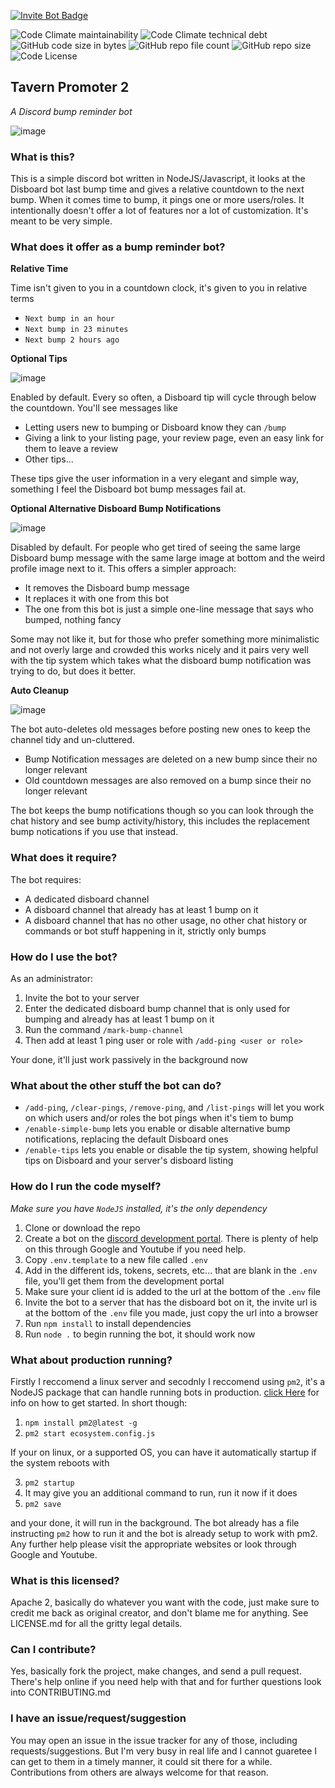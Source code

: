 [![Invite Bot Badge](https://img.shields.io/static/v1?label=Discord%20Bot&message=Invite&color=blue&style=for-the-badge&logo=discord&logoColor=white)](https://discord.com/api/oauth2/authorize?client_id=1023618399374413987&permissions=277025597440&scope=bot%20applications.commands)

![Code Climate maintainability](https://img.shields.io/codeclimate/maintainability/junebug12851/tavern-promoter-2?style=flat-square)
![Code Climate technical debt](https://img.shields.io/codeclimate/tech-debt/junebug12851/tavern-promoter-2?style=flat-square)
![GitHub code size in bytes](https://img.shields.io/github/languages/code-size/junebug12851/tavern-promoter-2?style=flat-square)
![GitHub repo file count](https://img.shields.io/github/directory-file-count/junebug12851/tavern-promoter-2?style=flat-square)
![GitHub repo size](https://img.shields.io/github/repo-size/junebug12851/tavern-promoter-2?style=flat-square)
![Code License](https://img.shields.io/github/license/junebug12851/tavern-promoter-2?style=flat-square)

## Tavern Promoter 2
*A Discord bump reminder bot*

![image](https://user-images.githubusercontent.com/1305564/194155718-97511aac-3e3a-4a2b-acc4-8d71fcdf64b0.png)

### What is this?

This is a simple discord bot written in NodeJS/Javascript, it looks at the Disboard bot last bump time and gives a relative countdown to the next bump. When it comes time to bump, it pings one or more users/roles. It intentionally doesn't offer a lot of features nor a lot of customization. It's meant to be very simple.

### What does it offer as a bump reminder bot?

**Relative Time**

Time isn't given to you in a countdown clock, it's given to you in relative terms

* `Next bump in an hour`
* `Next bump in 23 minutes`
* `Next bump 2 hours ago`

**Optional Tips**

![image](https://user-images.githubusercontent.com/1305564/194155930-097a7111-4c33-477e-979c-bd26cc93f583.png)

Enabled by default. Every so often, a Disboard tip will cycle through below the countdown. You'll see messages like

* Letting users new to bumping or Disboard know they can `/bump`
* Giving a link to your listing page, your review page, even an easy link for them to leave a review
* Other tips...

These tips give the user information in a very elegant and simple way, something I feel the Disboard bot bump messages fail at.

**Optional Alternative Disboard Bump Notifications**

![image](https://user-images.githubusercontent.com/1305564/194156240-74960b91-727a-4535-a759-aaadd176a87e.png)

Disabled by default. For people who get tired of seeing the same large Disboard bump message with the same large image at bottom and the weird profile image next to it. This offers a simpler approach:

* It removes the Disboard bump message
* It replaces it with one from this bot
* The one from this bot is just a simple one-line message that says who bumped, nothing fancy

Some may not like it, but for those who prefer something more minimalistic and not overly large and crowded this works nicely and it pairs very well with the tip system which takes what the disboard bump notification was trying to do, but does it better.

**Auto Cleanup**

![image](https://user-images.githubusercontent.com/1305564/194156791-ac16b166-41b6-4698-bb86-78b4adc4692d.png)

The bot auto-deletes old messages before posting new ones to keep the channel tidy and un-cluttered.

* Bump Notification messages are deleted on a new bump since their no longer relevant
* Old countdown messages are also removed on a bump since their no longer relevant

The bot keeps the bump notifications though so you can look through the chat history and see bump activity/history, this includes the replacement bump notications if you use that instead.

### What does it require?

The bot requires:

* A dedicated disboard channel
* A disboard channel that already has at least 1 bump on it
* A disboard channel that has no other usage, no other chat history or commands or bot stuff happening in it, strictly only bumps

### How do I use the bot?

As an administrator:

1. Invite the bot to your server
2. Enter the dedicated disboard bump channel that is only used for bumping and already has at least 1 bump on it
3. Run the command `/mark-bump-channel`
4. Then add at least 1 ping user or role with `/add-ping <user or role>`

Your done, it'll just work passively in the background now

### What about the other stuff the bot can do?

* `/add-ping`, `/clear-pings`, `/remove-ping`, and `/list-pings` will let you work on which users and/or roles the bot pings when it's tiem to bump
* `/enable-simple-bump` lets you enable or disable alternative bump notifications, replacing the default Disboard ones
* `/enable-tips` lets you enable or disable the tip system, showing helpful tips on Disboard and your server's disboard listing

### How do I run the code myself?

*Make sure you have `NodeJS` installed, it's the only dependency*

1. Clone or download the repo
2. Create a bot on the [discord development portal](https://discord.com/developers/applications). There is plenty of help on this through Google and Youtube if you need help.
3. Copy `.env.template` to a new file called `.env`
4. Add in the different ids, tokens, secrets, etc... that are blank in the `.env` file, you'll get them from the development portal
5. Make sure your client id is added to the url at the bottom of the `.env` file
6. Invite the bot to a server that has the disboard bot on it, the invite url is at the bottom of the `.env` file you made, just copy the url into a browser
7. Run `npm install` to install dependencies
8. Run `node .` to begin running the bot, it should work now

### What about production running?

Firstly I reccomend a linux server and secodnly I reccomend using `pm2`, it's a NodeJS package that can handle running bots in production. [click Here](https://pm2.keymetrics.io/docs/usage/quick-start/) for info on how to get started. In short though:

1. `npm install pm2@latest -g`
2. `pm2 start ecosystem.config.js`

If your on linux, or a supported OS, you can have it automatically startup if the system reboots with

3. `pm2 startup`
4. It may give you an additional command to run, run it now if it does
4. `pm2 save`

and your done, it will run in the background. The bot already has a file instructing `pm2` how to run it and the bot is already setup to work with pm2. Any further help please visit the appropriate websites or look through Google and Youtube.

### What is this licensed?

Apache 2, basically do whatever you want with the code, just make sure to credit me back as original creator, and don't blame me for anything.
See LICENSE.md for all the gritty legal details.

### Can I contribute?

Yes, basically fork the project, make changes, and send a pull request. There's help online if you need help with that and for further questions look into CONTRIBUTING.md

### I have an issue/request/suggestion

You may open an issue in the issue tracker for any of those, including requests/suggestions. But I'm very busy in real life and I cannot guaretee I can get to them in a timely manner, it could sit there for a while. Contributions from others are always welcome for that reason.
